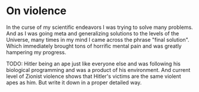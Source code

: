 # On violence

In the curse of my scientific endeavors I was trying to solve many problems. And as I was going meta and generalizing solutions to the levels of the Universe, many times in my mind I came across the phrase "final solution". Which immediately brought tons of horrific mental pain and was greatly hampering my progress.

TODO: Hitler being an ape just like everyone else and was following his biological programming and was a product of his environment. And current level of Zionist violence shows that Hitler's victims are the same violent apes as him. But write it down in a proper detailed way.
